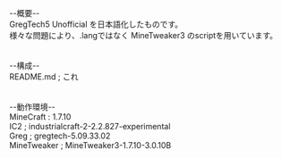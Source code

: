 --概要--</br>
GregTech5 Unofficial を日本語化したものです。</br>
様々な問題により、.langではなく MineTweaker3 のscriptを用いています。</br>
</br>
</br>
--構成--</br>
README.md ; これ</br>
</br>
</br>
--動作環境--</br>
MineCraft : 1.7.10</br>
IC2 ; industrialcraft-2-2.2.827-experimental</br>
Greg ; gregtech-5.09.33.02</br>
MineTweaker ; MineTweaker3-1.7.10-3.0.10B</br>

